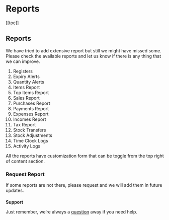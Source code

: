 # Reports

[[toc]]

## Reports

We have tried to add extensive report but still we might have missed some. Please check the available reports and let us know if there is any thing that we can improve.

1. Registers
2. Expiry Alerts
3. Quantity Alerts
4. Items Report
5. Top Items Report
6. Sales Report
7. Purchases Report
8. Payments Report
9. Expenses Report
10. Incomes Report
11. Tax Report
12. Stock Transfers
13. Stock Adjustments
14. Time Clock Logs
15. Activity Logs

All the reports have customization form that can be toggle from the top right of content section.

### Request Report

If some reports are not there, please request and we will add them in future updates.

####

**Support**

Just remember, we’re always a [question](https://tecdiary.net/support/modern-point-of-sale-solution/ask_question) away if you need help.
